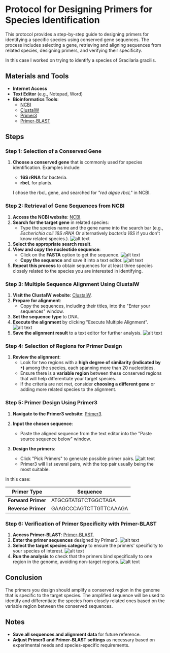 # Protocol for Designing Primers for Species Identification

This protocol provides a step-by-step guide to designing primers for identifying a specific species using conserved gene sequences. The process includes selecting a gene, retrieving and aligning sequences from related species, designing primers, and verifying their specificity.

In this case I worked on trying to identify a species of Gracilaria gracilis.

## Materials and Tools
- **Internet Access**
- **Text Editor** (e.g., Notepad, Word)
- **Bioinformatics Tools**:
  - [NCBI](https://www.ncbi.nlm.nih.gov/)
  - [ClustalW](https://www.genome.jp/tools-bin/clustalw)
  - [Primer3](https://primer3.ut.ee/)
  - [Primer-BLAST](https://www.ncbi.nlm.nih.gov/tools/primer-blast/)

## Steps

### Step 1: Selection of a Conserved Gene

1. **Choose a conserved gene** that is commonly used for species identification. Examples include:
   - **16S rRNA** for bacteria.
   - **rbcL** for plants.

   I chose the rbcL gene, and searched for *"red algae rbcL"* in NCBI.

### Step 2: Retrieval of Gene Sequences from NCBI

1. **Access the NCBI website**: [NCBI]([../images/ncb1%20(1).png](https://www.ncbi.nlm.nih.gov/)).
2. **Search for the target gene** in related species:
   - Type the species name and the gene name into the search bar (e.g., *Escherichia coli 16S rRNA* Or alternatively *bacteria 16S* if you don't know related species.).
   ![alt text](../images/ncb1%20(1).png)
3. **Select the appropriate search result**.
4. **View and copy the nucleotide sequence**:
   - Click on the **FASTA** option to get the sequence.
   ![alt text](../images/ncb1%20(2).png)
   - **Copy the sequence** and save it into a text editor.
   ![alt text](../images/word(1).png)
5. **Repeat this process** to obtain sequences for at least three species closely related to the species you are interested in identifying.

### Step 3: Multiple Sequence Alignment Using ClustalW

1. **Visit the ClustalW website**: [ClustalW](https://www.genome.jp/tools-bin/clustalw).
2. **Prepare for alignment**:
   - Copy the sequences, including their titles, into the "Enter your sequences" window.
3. **Set the sequence type** to DNA.
4. **Execute the alignment** by clicking "Execute Multiple Alignment".
![alt text](../images/clustalW.png)
5. **Save the alignment result** to a text editor for further analysis.
![alt text](../images/word(2).png)

### Step 4: Selection of Regions for Primer Design

1. **Review the alignment**:
   - Look for two regions with a **high degree of similarity (indicated by `*`)** among the species, each spanning more than 20 nucleotides.
   - Ensure there is a **variable region** between these conserved regions that will help differentiate your target species.
   - If the criteria are not met, consider **choosing a different gene** or adding more related species to the alignment.

### Step 5: Primer Design Using Primer3

1. **Navigate to the Primer3 website**: [Primer3](https://primer3.ut.ee/).
2. **Input the chosen sequence**:
   - Paste the aligned sequence from the text editor into the "Paste source sequence below" window.
   
3. **Design the primers**:
   - Click "Pick Primers" to generate possible primer pairs.
   ![alt text](../images/primer3.png)
   - Primer3 will list several pairs, with the top pair usually being the most suitable.

In this case:
   

| Primer Type      | Sequence                |
|------------------|-------------------------------------|
| **Forward Primer** | ATGCGTATGTCTGGCTAGA                |
| **Reverse Primer** | GAAGCCCAGTCTTGTTCAAAGA             |


### Step 6: Verification of Primer Specificity with Primer-BLAST

1. **Access Primer-BLAST**: [Primer-BLAST](https://www.ncbi.nlm.nih.gov/tools/primer-blast/).
2. **Enter the primer sequences** designed by Primer3.
![alt text](../images/blast1.png)
3. **Select the target species category** to ensure the primers' specificity to your species of interest.
![alt text](../images/primerblast(2).png)
4. **Run the analysis** to check that the primers bind specifically to one region in the genome, avoiding non-target regions.
![alt text](../images/blastres.png)

## Conclusion

The primers you design should amplify a conserved region in the genome that is specific to the target species. The amplified sequence will be used to identify and differentiate the species from closely related ones based on the variable region between the conserved sequences.

## Notes
- **Save all sequences and alignment data** for future reference.
- **Adjust Primer3 and Primer-BLAST settings** as necessary based on experimental needs and species-specific requirements.
